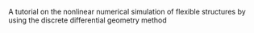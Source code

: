 A tutorial on the nonlinear numerical simulation of flexible structures by using the discrete differential geometry method
